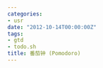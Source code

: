 ```yaml
---
categories:
- usr
date: "2012-10-14T00:00:00Z"
tags:
- gtd
- todo.sh
title: 番茄钟 (Pomodoro)
---
```


<script src="https://gist.github.com/3885400.js?file=pomodoro.sh"></script>
